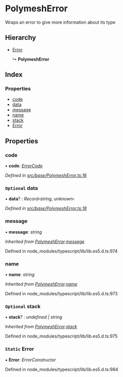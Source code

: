 # PolymeshError

Wraps an error to give more information about its type

## Hierarchy

* [Error](polymesherror.md#static-error)

  ↳ **PolymeshError**

## Index

### Properties

* [code](polymesherror.md#code)
* [data](polymesherror.md#optional-data)
* [message](polymesherror.md#message)
* [name](polymesherror.md#name)
* [stack](polymesherror.md#optional-stack)
* [Error](polymesherror.md#static-error)

## Properties

### code

• **code**: [_ErrorCode_](../enums/errorcode.md)

_Defined in_ [_src/base/PolymeshError.ts:16_](https://github.com/PolymathNetwork/polymesh-sdk/blob/1221e467/src/base/PolymeshError.ts#L16)

### `Optional` data

• **data**? : _Record‹string, unknown›_

_Defined in_ [_src/base/PolymeshError.ts:18_](https://github.com/PolymathNetwork/polymesh-sdk/blob/1221e467/src/base/PolymeshError.ts#L18)

### message

• **message**: _string_

_Inherited from_ [_PolymeshError_](polymesherror.md)_._[_message_](polymesherror.md#message)

Defined in node\_modules/typescript/lib/lib.es5.d.ts:974

### name

• **name**: _string_

_Inherited from_ [_PolymeshError_](polymesherror.md)_._[_name_](polymesherror.md#name)

Defined in node\_modules/typescript/lib/lib.es5.d.ts:973

### `Optional` stack

• **stack**? : _undefined \| string_

_Inherited from_ [_PolymeshError_](polymesherror.md)_._[_stack_](polymesherror.md#optional-stack)

Defined in node\_modules/typescript/lib/lib.es5.d.ts:975

### `Static` Error

▪ **Error**: _ErrorConstructor_

Defined in node\_modules/typescript/lib/lib.es5.d.ts:984

